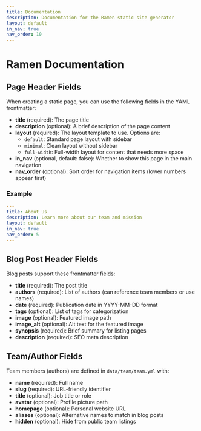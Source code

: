 ```yaml
---
title: Documentation
description: Documentation for the Ramen static site generator
layout: default
in_nav: true
nav_order: 10
---
```


# Ramen Documentation

## Page Header Fields

When creating a static page, you can use the following fields in the YAML frontmatter:

- **title** (required): The page title
- **description** (optional): A brief description of the page content
- **layout** (required): The layout template to use. Options are:
  - `default`: Standard page layout with sidebar
  - `minimal`: Clean layout without sidebar
  - `full-width`: Full-width layout for content that needs more space
- **in_nav** (optional, default: false): Whether to show this page in the main navigation
- **nav_order** (optional): Sort order for navigation items (lower numbers appear first)

### Example

```yaml
---
title: About Us
description: Learn more about our team and mission
layout: default
in_nav: true
nav_order: 5
---
```

## Blog Post Header Fields

Blog posts support these frontmatter fields:

- **title** (required): The post title
- **authors** (required): List of authors (can reference team members or use names)
- **date** (required): Publication date in YYYY-MM-DD format
- **tags** (optional): List of tags for categorization
- **image** (optional): Featured image path
- **image_alt** (optional): Alt text for the featured image
- **synopsis** (required): Brief summary for listing pages
- **description** (required): SEO meta description

## Team/Author Fields

Team members (authors) are defined in `data/team/team.yml` with:

- **name** (required): Full name
- **slug** (required): URL-friendly identifier
- **title** (optional): Job title or role
- **avatar** (optional): Profile picture path
- **homepage** (optional): Personal website URL
- **aliases** (optional): Alternative names to match in blog posts
- **hidden** (optional): Hide from public team listings